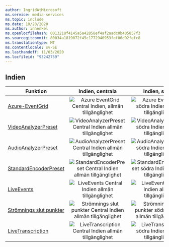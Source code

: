 ```yaml
---
author: IngridAtMicrosoft
ms.service: media-services
ms.topic: include
ms.date: 10/28/2020
ms.author: inhenkel
ms.openlocfilehash: 0013218f4145a5a42858ef4af2aadc0b405857f3
ms.sourcegitcommit: 80034a1819072f45c1772940953fef06d92fefc8
ms.translationtype: MT
ms.contentlocale: sv-SE
ms.lasthandoff: 11/03/2020
ms.locfileid: "93242759"
---
```

<!--Feature availability in region-->
## <a name="india"></a>Indien

| Funktion | Indien, centrala | Indien, södra | Indien, västra |
| --- | :---: | :---: | :---: |
| [Azure-EventGrid](../reacting-to-media-services-events.md) |![Azure EventGrid Central Indien, allmän tillgänglighet](../media/azure-clouds-regions/ga.svg)  |![Azure EventGrid södra Indien allmän tillgänglighet](../media/azure-clouds-regions/ga.svg) |![Azure EventGrid västra Indien allmän tillgänglighet](../media/azure-clouds-regions/ga.svg)  |
| [VideoAnalyzerPreset](../analyzing-video-audio-files-concept.md) |![VideoAnalyzerPreset Central Indien allmän tillgänglighet](../media/azure-clouds-regions/ga.svg)  | ![VideoAnalyzerPreset södra Indien allmän tillgänglighet](../media/azure-clouds-regions/ga.svg) |![VideoAnalyzerPreset västra Indien allmän tillgänglighet](../media/azure-clouds-regions/ga.svg)  |
| [AudioAnalyzerPreset](../analyzing-video-audio-files-concept.md) |![AudioAnalyzerPreset Central Indien allmän tillgänglighet](../media/azure-clouds-regions/ga.svg)  | ![AudioAnalyzerPreset södra Indien allmän tillgänglighet](../media/azure-clouds-regions/ga.svg) |![AudioAnalyzerPreset västra Indien allmän tillgänglighet](../media/azure-clouds-regions/ga.svg)  |
| [StandardEncoderPreset](../encoding-concept.md) |![StandardEncoderPreset Central Indien allmän tillgänglighet](../media/azure-clouds-regions/ga.svg)  | ![StandardEncoderPreset södra Indien allmän tillgänglighet](../media/azure-clouds-regions/ga.svg) | ![StandardEncoderPreset västra Indien allmän tillgänglighet](../media/azure-clouds-regions/ga.svg)  |
| [LiveEvents](../live-streaming-overview.md) |![LiveEvents Central Indien allmän tillgänglighet](../media/azure-clouds-regions/ga.svg)  | ![LiveEvents södra Indien allmän tillgänglighet](../media/azure-clouds-regions/ga.svg) | ![LiveEvents västra Indien allmän tillgänglighet](../media/azure-clouds-regions/ga.svg) |
| [Strömnings slut punkter](../streaming-endpoint-concept.md) |![Strömnings slut punkter Central Indien allmän tillgänglighet](../media/azure-clouds-regions/ga.svg) | ![Strömnings slut punkter södra Indien allmän tillgänglighet](../media/azure-clouds-regions/ga.svg) |![Strömnings slut punkter västra Indien allmän tillgänglighet](../media/azure-clouds-regions/ga.svg) |
| [LiveTranscription](../live-transcription.md) |![LiveTranscription Central Indien allmän tillgänglighet](../media/azure-clouds-regions/ga.svg) |![LiveTranscription södra Indien allmän tillgänglighet](../media/azure-clouds-regions/ga.svg) | ![LiveTranscription västra Indien allmän tillgänglighet](../media/azure-clouds-regions/ga.svg)  |

